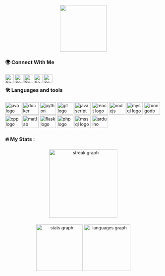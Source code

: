 <div align="center">
  <img height="150" src="https://img3.exportersindia.com/product_images/bc-full/2020/6/7409517/web-designing-course-1592826172-5491378.gif"  />
</div>

### 🌍 Connect With Me

###

[<img align="left" alt="Sebastian Brzustowicz | Website" width="28px" src="https://cdn-icons-png.flaticon.com/512/3178/3178285.png" />][website]

[<img align="left" alt="Sebastian Brzustowicz | Twitter" width="28px" src="https://cdn-icons-png.flaticon.com/512/1384/1384060.png" />][youtube]

[<img align="left" alt="Sebastian Brzustowicz | LinkedIn" width="28px" src="https://upload.wikimedia.org/wikipedia/commons/thumb/c/ca/LinkedIn_logo_initials.png/600px-LinkedIn_logo_initials.png" />][linkedin]

[<img align="left" alt="Sebastian Brzustowicz | LinkedIn" width="28px" src="https://firebasestorage.googleapis.com/v0/b/web-johannesmilke.appspot.com/o/other%2Fsocial%2Ffacebook.png?alt=media" />][facebook]

[<img align="left" alt="Sebastian Brzustowicz | LinkedIn" width="28px" src="https://cdn-icons-png.flaticon.com/512/732/732200.png" />][email]

[website]: https://sebastianbrzustowicz.github.io/
[youtube]: https://www.youtube.com/channel/UCBELaZveveEfNyvaow8V9wQ
[linkedin]: https://www.linkedin.com/in/s-brzustowicz/
[github]: https://github.com/sebastianbrzustowicz
[facebook]: https://www.facebook.com/sebastian.brzustowicz/
[email]: mailto:Se.Brzustowicz@gmail.com

<br>

###

<h3 align="left">🛠 Languages and tools</h3>

###

<div align="left">
 
  <img src="https://cdn.jsdelivr.net/gh/devicons/devicon/icons/java/java-original.svg" height="40" width="52" alt="java logo"  />
  <img src="https://cdn.jsdelivr.net/gh/devicons/devicon/icons/docker/docker-original.svg" height="40" width="52" alt="docker logo"  />
  <img src="https://cdn.jsdelivr.net/gh/devicons/devicon/icons/python/python-original.svg" height="40" width="52" alt="python logo"  />
  <img src="https://cdn.jsdelivr.net/gh/devicons/devicon/icons/git/git-original.svg" height="40" width="52" alt="git logo"  />
  <img src="https://cdn.jsdelivr.net/gh/devicons/devicon/icons/javascript/javascript-original.svg" height="40" width="52" alt="javascript logo"  />
  <img src="https://cdn.jsdelivr.net/gh/devicons/devicon/icons/react/react-original.svg" height="40" width="52" alt="react logo"  />
  <img src="https://cdn.jsdelivr.net/gh/devicons/devicon/icons/nodejs/nodejs-original.svg" height="40" width="52" alt="nodejs logo"  />
  <img src="https://cdn.jsdelivr.net/gh/devicons/devicon/icons/mysql/mysql-original.svg" height="40" width="52" alt="mysql logo"  />
  <img src="https://cdn.jsdelivr.net/gh/devicons/devicon/icons/mongodb/mongodb-original.svg" height="40" width="52" alt="mongodb logo"  />
  <img src="https://cdn.jsdelivr.net/gh/devicons/devicon/icons/cplusplus/cplusplus-original.svg" height="40" width="52" alt="cpp logo"  />
  <img src="https://cdn.jsdelivr.net/gh/devicons/devicon/icons/matlab/matlab-original.svg" height="40" width="52" alt="matlab logo"  />
  <img src="https://cdn.jsdelivr.net/gh/devicons/devicon/icons/flask/flask-original.svg" height="40" width="52" alt="flask logo"  />
  <img src="https://cdn.jsdelivr.net/gh/devicons/devicon/icons/php/php-original.svg" height="40" width="52" alt="php logo"  />
  <img src="https://cdn.jsdelivr.net/gh/devicons/devicon/icons/microsoftsqlserver/microsoftsqlserver-plain.svg" height="40" width="52" alt="mssql logo"  />
  <img src="https://cdn.jsdelivr.net/gh/devicons/devicon/icons/arduino/arduino-original.svg" height="40" width="52" alt="arduino logo"  />
  <!--<img src="https://cdn.jsdelivr.net/gh/devicons/devicon/icons/html5/html5-original.svg" height="40" width="52" alt="html5 logo"  />
  <img src="https://cdn.jsdelivr.net/gh/devicons/devicon/icons/css3/css3-original.svg" height="40" width="52" alt="css3 logo"  /> -->
  
</div>

###

<h3 align="left">🔥   My Stats :</h3>

###

<div align="center">
  <img src="https://streak-stats.demolab.com?user=sebastianbrzustowicz&locale=en&mode=daily&theme=dark&hide_border=false&border_radius=5&order=3" height="220" alt="streak graph"  />
</div>

###

<div align="center">
  <img src="https://github-readme-stats.vercel.app/api?username=sebastianbrzustowicz&hide_title=false&hide_rank=false&show_icons=true&include_all_commits=true&count_private=true&disable_animations=false&theme=dark&locale=en&hide_border=false&order=1" height="150" alt="stats graph"  />
  <!--<img src="https://github-readme-stats.vercel.app/api/top-langs?username=sebastianbrzustowicz&locale=en&hide_title=false&layout=compact&card_width=320&langs_count=5&theme=dark&hide_border=false&order=2" height="150" alt="languages graph"  />-->
  <img src="https://github-readme-stats.vercel.app/api/top-langs/?username=sebastianbrzustowicz&layout=compact&theme=dark" height="150" alt="languages graph"  />
</div>

###

